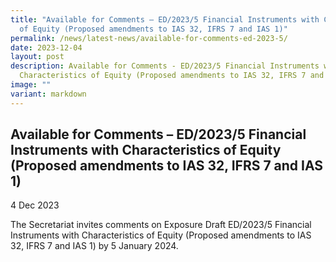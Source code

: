 ```yaml
---
title: "Available for Comments – ED/2023/5 Financial Instruments with Characteristics
  of Equity (Proposed amendments to IAS 32, IFRS 7 and IAS 1)"
permalink: /news/latest-news/available-for-comments-ed-2023-5/
date: 2023-12-04
layout: post
description: Available for Comments - ED/2023/5 Financial Instruments with
  Characteristics of Equity (Proposed amendments to IAS 32, IFRS 7 and IAS 1)
image: ""
variant: markdown
---
```

Available for Comments – ED/2023/5 Financial Instruments with Characteristics of Equity (Proposed amendments to IAS 32, IFRS 7 and IAS 1)
--------------------------------


4 Dec 2023

The Secretariat invites comments on Exposure Draft ED/2023/5 Financial Instruments with Characteristics of Equity (Proposed amendments to IAS 32, IFRS 7 and IAS 1) by 5 January 2024.
